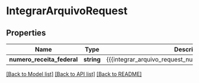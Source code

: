 # IntegrarArquivoRequest

## Properties
Name | Type | Description | Notes
------------ | ------------- | ------------- | -------------
**numero_receita_federal** | **string** | {{{integrar_arquivo_request_numero_receita_federal_value}}} | [optional] 

[[Back to Model list]](../README.md#documentation-for-models) [[Back to API list]](../README.md#documentation-for-api-endpoints) [[Back to README]](../README.md)


